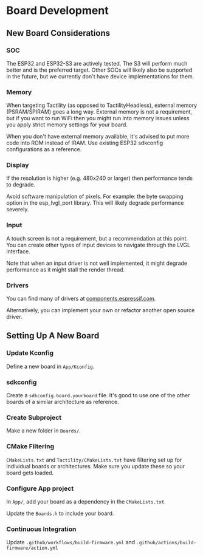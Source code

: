 # Board Development

## New Board Considerations

### SOC

The ESP32 and ESP32-S3 are actively tested. The S3 will perform much better and is the preferred target.
Other SOCs will likely also be supported in the future, but we currently don't have device implementations for them.

### Memory

When targeting Tactility (as opposed to TactilityHeadless), external memory (PSRAM/SPIRAM) goes a long way.
External memory is not a requirement, but if you want to run WiFi then you might run into memory issues unless you
apply strict memory settings for your board.

When you don't have external memory available, it's advised to put more code into ROM instead of IRAM.
Use existing ESP32 sdkconfig configurations as a reference.

### Display

If the resolution is higher (e.g. 480x240 or larger) then performance tends to degrade.

Avoid software manipulation of pixels. For example: the byte swapping option in the esp_lvgl_port library.
This will likely degrade performance severely.

### Input

A touch screen is not a requirement, but a recommendation at this point.
You can create other types of input devices to navigate through the LVGL interface.

Note that when an input driver is not well implemented, it might degrade performance as it
might stall the render thread.

### Drivers

You can find many of drivers at [components.espressif.com](https://components.espressif.com/).

Alternatively, you can implement your own or refactor another open source driver. 

## Setting Up A New Board

### Update Kconfig

Define a new board in `App/Kconfig`.

### sdkconfig

Create a `sdkconfig.board.yourboard` file. It's good to use one of the other boards of a similar architecture as reference.

### Create Subproject

Make a new folder in `Boards/`.

### CMake Filtering

`CMakeLists.txt` and `Tactility/CMakeLists.txt` have filtering set up for individual boards or architectures.
Make sure you update these so your board gets loaded.

### Configure App project

In `App/`, add your board as a dependency in the `CMakeLists.txt`.

Update the `Boards.h` to include your board.

### Continuous Integration

Update `.github/workflows/build-firmware.yml` and `.github/actions/build-firmware/action.yml`